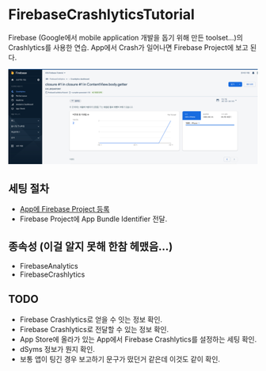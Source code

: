 # FirebaseCrashlyticsTutorial
Firebase (Google에서 mobile application 개발을 돕기 위해 만든 toolset...)의 Crashlytics를 사용한 연습.
App에서 Crash가 일어나면 Firebase Project에 보고 된다.   
   
![](./Screenshot/1.png)
   

## 세팅 절차
- [App에 Firebase Project 등록](https://firebase.google.com/docs/crashlytics/get-started?platform=ios&authuser=0&hl=ko#set-up-dsym-uploading)
- Firebase Project에 App Bundle Identifier 전달.

## 종속성 (이걸 알지 못해 한참 헤맸음...)
- FirebaseAnalytics
- FirebaseCrashlytics

## TODO
- Firebase Crashlytics로 얻을 수 잇는 정보 확인.
- Firebase Crashlytics로 전달할 수 있는 정보 확인.
- App Store에 올라가 있는 App에서 Firebase Crashlytics를 설정하는 세팅 확인.
- dSyms 정보가 뭔지 확인.
- 보통 앱이 팅긴 경우 보고하기 문구가 떴던거 같은데 이것도 같이 확인.
